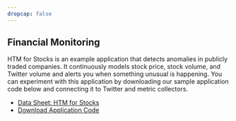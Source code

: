 ```yaml
---
dropcap: false
---
```


## Financial Monitoring

HTM for Stocks is an example application that detects anomalies in publicly traded companies. It continuously models stock price, stock volume, and Twitter volume and alerts you when something unusual is happening. You can experiment with this application by downloading our sample application code below and connecting it to Twitter and metric collectors.

* [Data Sheet: HTM for Stocks ](/assets/pdf/apps/htmforstocks.pdf)
* [Download Application Code](https://github.com/numenta/numenta-apps)
